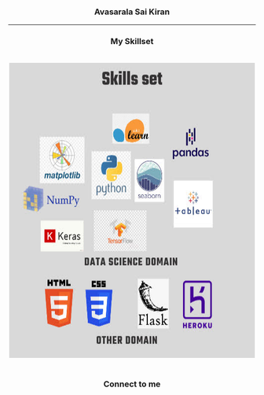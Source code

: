 <h3 align="center"><b>Avasarala Sai Kiran</b></h3>
<hr/>

<div align="center"><h3>My Skillset</h3></div><br/>
<div align="center"><img src="20220518_170805_0000.jpg" alt="Girl in a jacket" width="500" height="600">	
</div>
<br />
<div align="center"><h3>Connect to me</h3></div><br />
